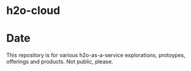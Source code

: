 # h2o-cloud
# Date
This repository is for various h2o-as-a-service explorations, protoypes, offerings and products.  Not public, please.
